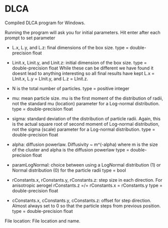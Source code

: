 # DLCA

Compiled DLCA program for Windows.

Running the program will ask you for initial parameters. Hit enter after each prompt to set parameter

- L.x, L.y, and L.z: final dimensions of the box size. 
    type = double-precision float

- Linit.x, Linit.y, and Linit.z: initial dimension of the box size.
    type = double-precision float
While these can be different we have found it doesnt lead to anything interesting so all final results have kept L.x = LInit.x, L.y = LInit.y, and L.z = LInit.z.

- N is the total number of particles.
    type = positive integer
    
- mu: mean particle size. mu is the first moment of the distribution of radii, not the standard mu (location) parameter for a Log-normal distribution.
    type = double-precision float
    
- sigma: standard deviation of the distribution of particle radii. Again, this is the actual square root of second moment of Log-normal distribution, not the sigma (scale) parameter for a Log-normal distribution.
    type = double-precision float
      
- alpha: diffusion powerlaw. Diffusivity ~ m^(-alpha) where m is the size of the cluster and alpha is the diffusion powerlaw 
    type = double-precision float
    
- paramLogNormal: choice between using a LogNormal distribution (1) or Normal distribution (0) for the particle radii
    type = bool 
    
- rConstants.x, rConstants.y, rConstants.z: step size in each direction. For anisotropic aerogel rConstants.z =/= rConstants.x = rConstants.y
    type = double-precision float
    
- cConstants.x, cConstants.y, cConstants.z: offset for step direction. Almost always set to 0 so that the particle steps from previous position.
    type = double-precision float
    
File location: File location and name.


